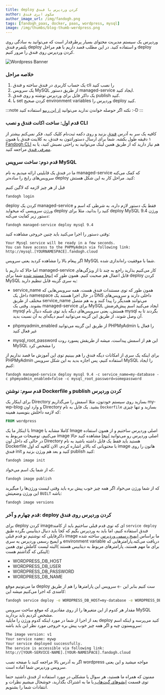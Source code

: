 ```yaml
---
title: deploy کردن وردپرس با فندق
author: سکوی ابری فندق
author_image_url: /img/fandogh.png
tags: [fandogh_paas, docker, paas, wordpress, mysql]
image: /img/thumbs/blog-thumb-werdpress.png
---
```

وردپرس یک سیستم مدیریت محتوای بسیار پرطرفدار است که می‌توانید به سادگی روی پلتفرم فندق deploy و استفاده کنید. در این مطلب قصد داریم با هم مراحل deploy کردن وردپرس روی فندق را مرور کنیم.

![Wordpress Banner](/img/blog/Wordpress-MySQL-logo.svg "Wordpress Banner")

<!--truncate-->

### خلاصه مراحل
1.  یک حساب کاربری در فندق ساخته و فندق cli ‌را نصب کنید
2. یک سرویس MySQL ‌از طریق دستور managed-service ‌ایجاد کنید.
3. یک داکر فایل برای وردپرس نوشته و روی فندق publish کنید.
4. با set کردن صحیح environment variables وردپرس را deploy کنید.

:::note نکته
اگر حوصله خواندن ندارید می‌توانید 
 [از این ریپو](https://github.com/fandoghpaas/fandogh-examples/tree/master/wordpress-mysql)
 استفاده کنید :-D
:::


### قدم اول: ساخت اکانت فندق و نصب CLI
کافیه یک سر به آدرس [فندق](http://fandogh.cloud/) بزنید و روی دکمه ثبت‌نام کلیک کنید، فکر نمی‌کنم بیشتر از ۱ دقیقه طول بکشه.
شما برای ارسال دستوراتتون به فندق، به کلاینت فندق یا همون [Fandogh CLI](https://github.com/fandoghpaas/fandogh-cli) هم نیاز دارید که از طریق همین لینک می‌توانید به راحتی نصبش کنید، یا به [معرفی فندق](http://blog.fandogh.cloud/articles/fandogh-introduction.html) مراجعه کنید.


### قدم دوم: ساخت سرویس MySQL
ما در فندق یک قابلیتی ارائه میدیم به نام managed-service  که کمک می‌کنه سرویس‌های رایج را ساده‌تر deploy کنید.
مراحل کار به این شکل هستش:

قبل از هر چیز لازمه که لاگین کنیم
```
fandogh login
```
deploy کردن یک managed-service  فقط یک دستور لازم داره، به شرطی که اسم و ورژن سرویسی که میخواید deploy کنید را بدانید، مثلا برای deploy MySQL ورژن 9.4 دستور زیر کفایت می‌کنه:
```
fandogh managed-service deploy mysql 9.4
```
وقتی دستور را اجرا می‌کنید باید چنین خروجی مشاهده کنید:

```
Your Mysql service will be ready in a few seconds.
You can have access to the PHPMyAdmin via following link:
http://mysql.[YOURNAMESPACE].fandogh.cloud

```
اگر پیغام بالا را مشاهده کردید یعنی سرویس MySQL شما با موفقیت راه‌اندازی شده.

اما حالا که داریم با managed-service کار می‌کنیم بذارید راجع به چند تا از ویژگی‌های قابل اعمال هم صحبت کنیم.
همون طور که
[اینجا مستند شده](https://github.com/fandoghpaas/fandogh-cli#configuration)
شما برای deploy کردن MySQL یه سری گزینه قابل تنظیم دارید:
* service_name
همون طور که توی مستندات فندق هست، همه سرویس‌هایی که داخل یک namespace در حال اجرا هستند یک DNS داخلی دارند و سرویس‌های مختلف از طریق service_name می‌توانند همدیگر را پیدا کنند و به هم متصل بشوند.
وقتی یک managed-service برای MySQL ایجاد می‌کنید اسم پیش‌فرضش mysql هستش، یعنی سرویس‌های دیگه باید توی شبکه دنبال نام mysql بگردند تا به آن وصل شوند، از طریق این گزینه می‌توانید اسم دیگه‌ای به آن نسبت بدید.

* phpmyadmin_enabled
از طریق این گزینه می‌توانید PHPMyAdmin را فعال یا غیر فعال کنید

* mysql_root_password
این هم از اسمش پیداست، میشه از طریقش پسورد روت MySQL را مشخص کرد


برای اینکه یک سری از امکانات دیگه فندق را هم ببینیم  توی این ‌آموزش ما قصد نداریم از PHPMyAdmin استفاده کنیم، پس اجازه بدید به این شکل سرویس MySQL را ایجاد کنیم:

```
fandogh managed-service deploy mysql 9.4 -c service_name=my-database -c phpmyadmin_enabled=false -c mysql_root_password=somepassword

```

### قدم سوم: نوشتن Dockerfile و publish کردن وردپرس

برای اینکار یک Directory بسازید روی سیستم خودتون، مثلا اسمش را می‌‌گذاریم my-wp-blog  و وارد اون Directory بشید.
یک فایل به نام `Dockerfile` بسازید و تنها چیزی که لازمه داخلش بنویسید همینه:

```dockerfile
FROM wordpress
```

با اینکار ما یک Image کاملا مشابه با Image اصلی وردپرس ساختیم و از همون استفاده می‌کنیم، توضیحات مربوط به image اصلی وردپرس رو می‌توانید [اینجا](https://hub.docker.com/_/wordpress/) مشاهده کنید
حالا در حالی که داخل اون Directory هستید باید فقط یک فایل داشته باشید به نام Dockerfile  با محتویاتی که بالاتر اشاره کردم، الان کافیه که اول image هاتون را روی فندق init کنید و بعد هم ورژن بزنید و publish کنید:

```bash
fandogh image init
```

که از شما یک اسم می‌خواد،

```bash
fandogh image publish
```

که از شما ورژن می‌خواد
اگر همه چیز خوب پیش بره باید وقتی لیست ورژن‌ها را میگیرید این ورژن وضعیتش `BUILT` باشه:

```bash
fandogh image versions
```


### قدم چهارم و آخر: deploy کردن وردپرس روی فندق

برای deploy کردن imageای که توی قدم قبلی ساختیم باید از کامند `service deploy‍` فندق استفاده کنیم، اما باید به وردپرس بگیم که کجا باید دنبال دیتابیس بگرده 
طبق داکرفایلی که نوشتیم تو قدم قبلی image ما براساس 
[ایمیج رسمی وردپرس](https://hub.docker.com/_/wordpress/)
 ساخته شده و ایمیج رسمی وردپرس یه سری environment variable دریافت می‌کنه.پارامتر‌هایی که برای ما مهم هستند، پارامتر‌های مربوط به دیتابیس هستند )البته لیست کاملش توی همین لینکی که گذاشتم هست(‌:
* WORDPRESS_DB_HOST
* WORDPRESS_DB_USER
* WORDPRESS_DB_PASSWORD
* WORDPRESS_DB_NAME

ما می‌تونیم موقع deploy سرویس این پارامتر‌ها را هم از طریق `e-` ست کنیم بنابر این کامندی که اجرا می‌کنیم میشه این:

```bash
fandogh service deploy -e WORDPRESS_DB_HOST=my-database -e WORDPRESS_DB_USER=root -e WORDPRESS_DB_PASSWORD=somepassword -e WORDPRESS_DB_NAME=wp

```
مقدار هر کدوم از این متغیر‌ها را از روی مقادیری که موقع ساخت سرویس MySQL مشخص کردیم باید بردارید.      
بعد از اجرا از شما در مورد اینکه کدوم ورژن را مایلید deploy کنید می‌پرسه و اینکه اسم سرویستون چیه و اگر همه چیز خوب پیش بره خروجی مورد نظر این باید باشه:

```bash
The image version: v1
Your service name: mywp
Your service deployed successfully.
The service is accessible via following link:
http://[YOUR-SERVICE-NAME].[YOUR-NAMESPACE].fandogh.cloud
```

اگر به آدرس بالا مراجعه کنید با صفحه نصب wordpress مواجه میشید و این یعنی سرویس وردپرس شما آماده است.


ممنون که همراه ما هستید، هر سوال یا مشکلی در مورد استفاده از فندق داشتید حتما توی قسمت 
[ایشو‌های گیت‌هاب ](https://github.com/fandoghpaas/fandogh-cli/issues)
با ما به اشتراک بگذارید، خوشحال میشیم نظرات و انتقادات شما را بشنویم.
